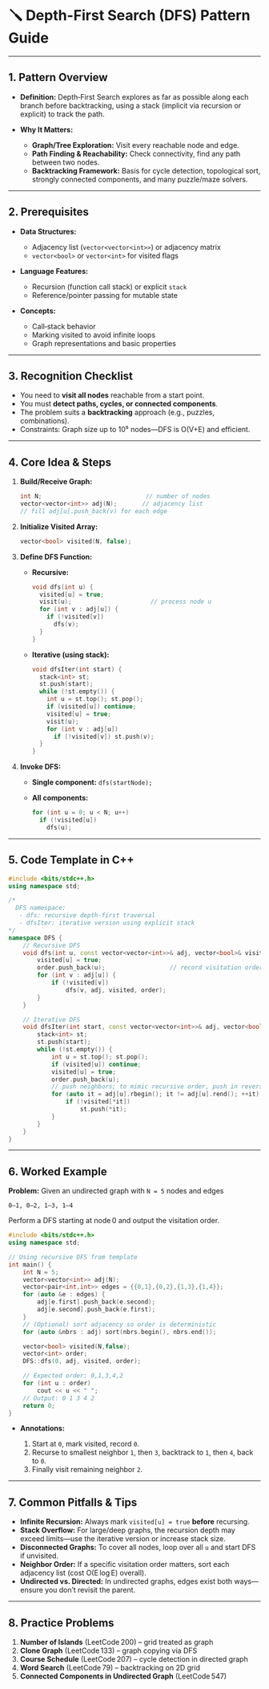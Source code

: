 # 🪛 Depth-First Search (DFS) Pattern Guide

---

## 1. Pattern Overview

* **Definition:**
  Depth‑First Search explores as far as possible along each branch before backtracking, using a stack (implicit via recursion or explicit) to track the path.
* **Why It Matters:**

  * **Graph/Tree Exploration:** Visit every reachable node and edge.
  * **Path Finding & Reachability:** Check connectivity, find any path between two nodes.
  * **Backtracking Framework:** Basis for cycle detection, topological sort, strongly connected components, and many puzzle/maze solvers.

---

## 2. Prerequisites

* **Data Structures:**

  * Adjacency list (`vector<vector<int>>`) or adjacency matrix
  * `vector<bool>` or `vector<int>` for visited flags
* **Language Features:**

  * Recursion (function call stack) or explicit `stack`
  * Reference/pointer passing for mutable state
* **Concepts:**

  * Call‐stack behavior
  * Marking visited to avoid infinite loops
  * Graph representations and basic properties

---

## 3. Recognition Checklist

* You need to **visit all nodes** reachable from a start point.
* You must **detect paths, cycles, or connected components**.
* The problem suits a **backtracking** approach (e.g., puzzles, combinations).
* Constraints: Graph size up to 10⁵ nodes—DFS is O(V+E) and efficient.

---

## 4. Core Idea & Steps

1. **Build/Receive Graph:**

   ```cpp
   int N;                             // number of nodes
   vector<vector<int>> adj(N);       // adjacency list
   // fill adj[u].push_back(v) for each edge
   ```
2. **Initialize Visited Array:**

   ```cpp
   vector<bool> visited(N, false);
   ```
3. **Define DFS Function:**

   * **Recursive:**

     ```cpp
     void dfs(int u) {
       visited[u] = true;
       visit(u);                      // process node u
       for (int v : adj[u]) {
         if (!visited[v])
           dfs(v);
       }
     }
     ```
   * **Iterative (using stack):**

     ```cpp
     void dfsIter(int start) {
       stack<int> st;
       st.push(start);
       while (!st.empty()) {
         int u = st.top(); st.pop();
         if (visited[u]) continue;
         visited[u] = true;
         visit(u);
         for (int v : adj[u])
           if (!visited[v]) st.push(v);
       }
     }
     ```
4. **Invoke DFS:**

   * **Single component:** `dfs(startNode);`
   * **All components:**

     ```cpp
     for (int u = 0; u < N; u++)
       if (!visited[u])
         dfs(u);
     ```

---

## 5. Code Template in C++

```cpp
#include <bits/stdc++.h>
using namespace std;

/*
  DFS namespace:
   - dfs: recursive depth‑first traversal
   - dfsIter: iterative version using explicit stack
*/
namespace DFS {
    // Recursive DFS
    void dfs(int u, const vector<vector<int>>& adj, vector<bool>& visited, vector<int>& order) {
        visited[u] = true;
        order.push_back(u);                  // record visitation order
        for (int v : adj[u]) {
            if (!visited[v])
                dfs(v, adj, visited, order);
        }
    }

    // Iterative DFS
    void dfsIter(int start, const vector<vector<int>>& adj, vector<bool>& visited, vector<int>& order) {
        stack<int> st;
        st.push(start);
        while (!st.empty()) {
            int u = st.top(); st.pop();
            if (visited[u]) continue;
            visited[u] = true;
            order.push_back(u);
            // push neighbors; to mimic recursive order, push in reverse
            for (auto it = adj[u].rbegin(); it != adj[u].rend(); ++it) {
                if (!visited[*it])
                    st.push(*it);
            }
        }
    }
}
```

---

## 6. Worked Example

**Problem:** Given an undirected graph with `N = 5` nodes and edges

```
0–1, 0–2, 1–3, 1–4
```

Perform a DFS starting at node 0 and output the visitation order.

```cpp
#include <bits/stdc++.h>
using namespace std;

// Using recursive DFS from template
int main() {
    int N = 5;
    vector<vector<int>> adj(N);
    vector<pair<int,int>> edges = {{0,1},{0,2},{1,3},{1,4}};
    for (auto &e : edges) {
        adj[e.first].push_back(e.second);
        adj[e.second].push_back(e.first);
    }
    // (Optional) sort adjacency so order is deterministic
    for (auto &nbrs : adj) sort(nbrs.begin(), nbrs.end());

    vector<bool> visited(N,false);
    vector<int> order;
    DFS::dfs(0, adj, visited, order);

    // Expected order: 0,1,3,4,2
    for (int u : order)
        cout << u << " ";
    // Output: 0 1 3 4 2
    return 0;
}
```

* **Annotations:**

  1. Start at `0`, mark visited, record `0`.
  2. Recurse to smallest neighbor `1`, then `3`, backtrack to `1`, then `4`, back to `0`.
  3. Finally visit remaining neighbor `2`.

---

## 7. Common Pitfalls & Tips

* **Infinite Recursion:** Always mark `visited[u] = true` **before** recursing.
* **Stack Overflow:** For large/deep graphs, the recursion depth may exceed limits—use the iterative version or increase stack size.
* **Disconnected Graphs:** To cover all nodes, loop over all `u` and start DFS if unvisited.
* **Neighbor Order:** If a specific visitation order matters, sort each adjacency list (cost O(E log E) overall).
* **Undirected vs. Directed:** In undirected graphs, edges exist both ways—ensure you don’t revisit the parent.

---

## 8. Practice Problems

1. **Number of Islands** (LeetCode 200) – grid treated as graph
2. **Clone Graph** (LeetCode 133) – graph copying via DFS
3. **Course Schedule** (LeetCode 207) – cycle detection in directed graph
4. **Word Search** (LeetCode 79) – backtracking on 2D grid
5. **Connected Components in Undirected Graph** (LeetCode 547)

